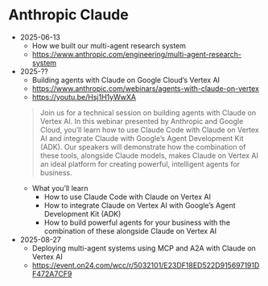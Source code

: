 # Anthropic Claude 

- 2025-06-13
  - How we built our multi-agent research system
  - https://www.anthropic.com/engineering/multi-agent-research-system
- 2025-??
  - Building agents with Claude on Google Cloud’s Vertex AI
  - https://www.anthropic.com/webinars/agents-with-claude-on-vertex
  - https://youtu.be/Hsj1H1yWwXA
  > Join us for a technical session on building agents with Claude on Vertex AI. In this webinar presented by Anthropic and Google Cloud, you’ll learn how to use Claude Code with Claude on Vertex AI and integrate Claude with Google’s Agent Development Kit (ADK). Our speakers will demonstrate how the combination of these tools, alongside Claude models, makes Claude on Vertex AI an ideal platform for creating powerful, intelligent agents for business.
  - What you’ll learn
    - How to use Claude Code with Claude on Vertex AI
    - How to integrate Claude on Vertex AI with Google’s Agent Development Kit (ADK)
    - How to build powerful agents for your business with the combination of these alongside Claude on Vertex AI
- 2025-08-27
  - Deploying multi-agent systems using MCP and A2A with Claude on Vertex AI
  - https://event.on24.com/wcc/r/5032101/E23DF18ED522D915697191DF472A7CF9